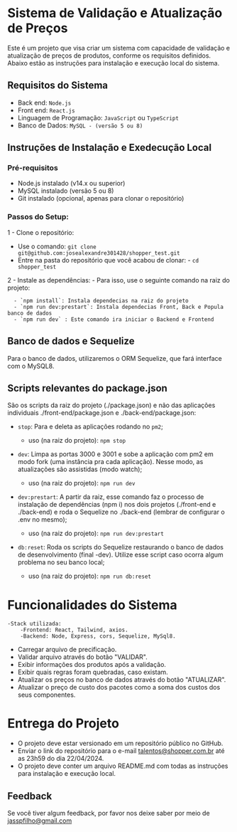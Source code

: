 # Sistema de Validação e Atualização de Preços

Este é um projeto que visa criar um sistema com capacidade de validação e atualização de preços de produtos, conforme os requisitos definidos. Abaixo estão as instruções para instalação e execução local do sistema.


## Requisitos do Sistema

 - Back end: `Node.js`
 - Front end: `React.js`
 - Linguagem de Programação: `JavaScript` ou `TypeScript`
 - Banco de Dados: `MySQL - (versão 5 ou 8)`

## Instruções de Instalação e Exedecução Local

### Pré-requisitos

 - Node.js instalado (v14.x ou superior)
 - MySQL instalado (versão 5 ou 8)
 - Git instalado (opcional, apenas para clonar o repositório)

### Passos do Setup:

 1 - Clone o repositório:

   - Use o comando: `git clone git@github.com:josealexandre301428/shopper_test.git`
   - Entre na pasta do repositório que você acabou de clonar:
    - `cd shopper_test`

2 - Instale as dependências: 
    - Para isso, use o seguinte comando na raiz do projeto:

      - `npm install`: Instala dependecias na raiz do projeto
      - `npm run dev:prestart`: Instala dependecias Front, Back e Popula banco de dados
      - `npm run dev` : Este comando ira iniciar o Backend e Frontend 

## Banco de dados e Sequelize

Para o banco de dados, utilizaremos o ORM Sequelize, que fará interface com o MySQL8.

## Scripts relevantes do package.json

São os scripts da raiz do projeto (./package.json) e não das aplicações individuais ./front-end/package.json e ./back-end/package.json:
- `stop`: Para e deleta as aplicações rodando no `pm2`;

    - uso (na raiz do projeto): `npm stop`
- `dev`: Limpa as portas 3000 e 3001 e sobe a aplicação com pm2 em modo fork (uma instância pra cada aplicação). Nesse modo, as atualizações são assistidas (modo watch);

    - uso (na raiz do projeto): `npm run dev`
- `dev:prestart`: A partir da raiz, esse comando faz o processo de instalação de dependências (npm i) nos dois projetos (./front-end e ./back-end) e roda o Sequelize no ./back-end (lembrar de configurar o .env no mesmo);

    - uso (na raiz do projeto): `npm run dev:prestart`
- `db:reset`: Roda os scripts do Sequelize restaurando o banco de dados de desenvolvimento (final -dev). Utilize esse script caso ocorra algum problema no seu banco local;

    - uso (na raiz do projeto): `npm run db:reset`
# Funcionalidades do Sistema
    -Stack utilizada:
        -Frontend: React, Tailwind, axios.
        -Backend: Node, Express, cors, Sequelize, MySql8.


 - Carregar arquivo de precificação.
 - Validar arquivo através do botão "VALIDAR".
 - Exibir informações dos produtos após a validação.
 - Exibir quais regras foram quebradas, caso existam.
 - Atualizar os preços no banco de dados através do botão "ATUALIZAR".
 - Atualizar o preço de custo dos pacotes como a soma dos custos dos seus componentes.
 
 
# Entrega do Projeto


 - O projeto deve estar versionado em um repositório público no GitHub.
 - Enviar o link do repositório para o e-mail talentos@shopper.com.br até as 23h59 do dia 22/04/2024.
 - O projeto deve conter um arquivo README.md com todas as instruções para instalação e execução local.


 ## Feedback

Se você tiver algum feedback, por favor nos deixe saber por meio de jasspfilho@gmail.com

